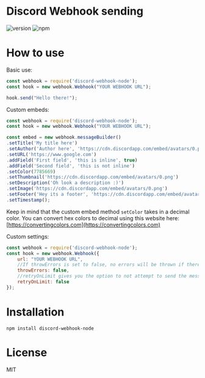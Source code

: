 # Discord Webhook sending
![version](https://img.shields.io/npm/v/discord-webhook-node "Version")
![npm](https://img.shields.io/npm/dt/discord-webhook-node.svg "Total Downloads")

# How to use

Basic use:
```js
const webhook = require('discord-webhook-node');
const hook = new webhook.Webhook("YOUR WEBHOOK URL");

hook.send("Hello there!");
```

Custom embeds:
```js
const webhook = require('discord-webhook-node');
const hook = new webhook.Webhook("YOUR WEBHOOK URL");

const embed = new webhook.messageBuilder()
.setTitle('My title here')
.setAuthor('Author here', 'https://cdn.discordapp.com/embed/avatars/0.png', 'https://www.google.com')
.setURL('https://www.google.com')
.addField('First field', 'this is inline', true)
.addField('Second field', 'this is not inline')
.setColor(7785669)
.setThumbnail('https://cdn.discordapp.com/embed/avatars/0.png')
.setDescription('Oh look a description :)')
.setImage('https://cdn.discordapp.com/embed/avatars/0.png')
.setFooter('Hey its a footer', 'https://cdn.discordapp.com/embed/avatars/0.png')
.setTimestamp();
```

Keep in mind that the custom embed method `setColor` takes in a decimal color. You can convert hex colors to decimal using this website here: [https://convertingcolors.com](https://convertingcolors.com)

Custom settings:
```js
const webhook = require('discord-webhook-node');
const hook = new webhook.Webhook({
    url: "YOUR WEBHOOK URL",
    //If throwErrors is set to false, no errors will be thrown if there is an error sending
    throwErrors: false,
    //retryOnLimit gives you the option to not attempt to send the message again if rate limited
    retryOnLimit: false
});
```

# Installation
```npm install discord-webhook-node```

# License

MIT
